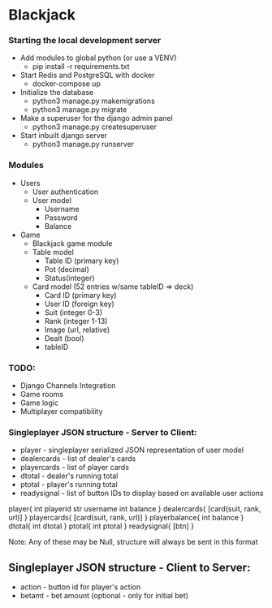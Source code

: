 # Blackjack

### Starting the local development server
- Add modules to global python (or use a VENV)
  - pip install -r requirements.txt
- Start Redis and PostgreSQL with docker
  - docker-compose up
- Initialize the database
  - python3 manage.py makemigrations
  - python3 manage.py migrate
- Make a superuser for the django admin panel
  - python3 manage.py createsuperuser
- Start inbuilt django server
  - python3 manage.py runserver

### Modules
- Users
  - User authentication
  - User model
    - Username
    - Password
    - Balance
- Game
  - Blackjack game module
  - Table model
    - Table ID (primary key)
    - Pot (decimal)
    - Status(integer)
  - Card model (52 entries w/same tableID => deck)
    - Card ID (primary key)
    - User ID (foreign key)
    - Suit (integer 0-3)
    - Rank (integer 1-13)
    - Image (url, relative)
    - Dealt (bool)
    - tableID

### TODO:
- Django Channels Integration
- Game rooms
- Game logic
- Multiplayer compatibility

### Singleplayer JSON structure - Server to Client:
- player - singleplayer serialized JSON representation of user model
- dealercards - list of dealer's cards
- playercards - list of player cards
- dtotal - dealer's running total
- ptotal - player's running total
- readysignal - list of button IDs to display based on available user actions

player{
  int playerid
  str username
  int balance
}
dealercards{
  [card(suit, rank, url)]
}
playercards{
  [card(suit, rank, url)]
}
playerbalance{
  int balance
}
dtotal{
  int dtotal
}
ptotal{
  int ptotal
}
readysignal{
  [btn]
}

Note: Any of these may be Null, structure will always be sent in this format

## Singleplayer JSON structure - Client to Server:
- action - button id for player's action
- betamt - bet amount (optional - only for initial bet)

